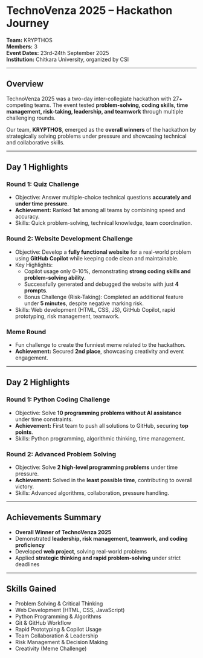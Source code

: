 # TechnoVenza 2025 – Hackathon Journey

**Team:** KRYPTHOS  
**Members:** 3  
**Event Dates:** 23rd-24th September 2025  
**Institution:** Chitkara University, organized by CSI  

---

## Overview
TechnoVenza 2025 was a two-day inter-collegiate hackathon with 27+ competing teams. The event tested **problem-solving, coding skills, time management, risk-taking, leadership, and teamwork** through multiple challenging rounds.

Our team, **KRYPTHOS**, emerged as the **overall winners** of the hackathon by strategically solving problems under pressure and showcasing technical and collaborative skills.

---

## Day 1 Highlights

### Round 1: Quiz Challenge
- Objective: Answer multiple-choice technical questions **accurately and under time pressure**.  
- **Achievement:** Ranked **1st** among all teams by combining speed and accuracy.  
- Skills: Quick problem-solving, technical knowledge, team coordination.

### Round 2: Website Development Challenge
- Objective: Develop a **fully functional website** for a real-world problem using **GitHub Copilot** while keeping code clean and maintainable.  
- Key Highlights:
  - Copilot usage only 0-10%, demonstrating **strong coding skills and problem-solving ability**.  
  - Successfully generated and debugged the website with just **4 prompts**.  
  - Bonus Challenge (Risk-Taking): Completed an additional feature under **5 minutes**, despite negative marking risk.  
- Skills: Web development (HTML, CSS, JS), GitHub Copilot, rapid prototyping, risk management, teamwork.

### Meme Round
- Fun challenge to create the funniest meme related to the hackathon.  
- **Achievement:** Secured **2nd place**, showcasing creativity and event engagement.

---

## Day 2 Highlights

### Round 1: Python Coding Challenge
- Objective: Solve **10 programming problems without AI assistance** under time constraints.  
- **Achievement:** First team to push all solutions to GitHub, securing **top points**.  
- Skills: Python programming, algorithmic thinking, time management.

### Round 2: Advanced Problem Solving
- Objective: Solve **2 high-level programming problems** under time pressure.  
- **Achievement:** Solved in the **least possible time**, contributing to overall victory.  
- Skills: Advanced algorithms, collaboration, pressure handling.

---

## Achievements Summary
- **Overall Winner of TechnoVenza 2025**  
- Demonstrated **leadership, risk management, teamwork, and coding proficiency**  
- Developed **web project**, solving real-world problems  
- Applied **strategic thinking and rapid problem-solving** under strict deadlines  

---

## Skills Gained
- Problem Solving & Critical Thinking  
- Web Development (HTML, CSS, JavaScript)  
- Python Programming & Algorithms  
- Git & GitHub Workflow  
- Rapid Prototyping & Copilot Usage  
- Team Collaboration & Leadership  
- Risk Management & Decision Making  
- Creativity (Meme Challenge)  
